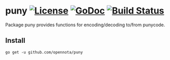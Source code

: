 puny [![License](https://img.shields.io/badge/licence-BSD--2--Clause-blue.svg)](https://opensource.org/licenses/BSD-2-Clause) [![GoDoc](http://godoc.org/github.com/golang-commonmark/puny?status.svg)](http://godoc.org/github.com/golang-commonmark/puny) [![Build Status](https://travis-ci.org/golang-commonmark/puny.png?branch=master)](https://travis-ci.org/golang-commonmark/puny)
====

Package puny provides functions for encoding/decoding to/from punycode.

## Install

    go get -u github.com/opennota/puny
